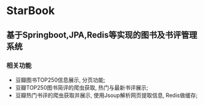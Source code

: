 # StarBook

## 基于Springboot,JPA,Redis等实现的图书及书评管理系统

### 相关功能
* 豆瓣图书TOP250信息展示, 分页功能;
* 豆瓣TOP250图书简评的爬虫获取, 热门与最新书评展示;
* 豆瓣热门书评的爬虫获取并展示, 使用Jsoup解析网页提取信息, Redis做缓存;
